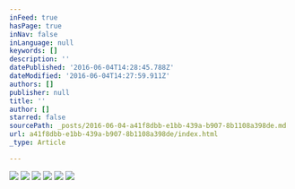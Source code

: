 ```yaml
---
inFeed: true
hasPage: true
inNav: false
inLanguage: null
keywords: []
description: ''
datePublished: '2016-06-04T14:28:45.788Z'
dateModified: '2016-06-04T14:27:59.911Z'
authors: []
publisher: null
title: ''
author: []
starred: false
sourcePath: _posts/2016-06-04-a41f8dbb-e1bb-439a-b907-8b1108a398de.md
url: a41f8dbb-e1bb-439a-b907-8b1108a398de/index.html
_type: Article

---
```

![](https://the-grid-user-content.s3-us-west-2.amazonaws.com/02f4c280-c3ee-49ec-93c6-69d83a40ba9c.gif)
![](https://the-grid-user-content.s3-us-west-2.amazonaws.com/c4be88dd-855e-44ff-a1a5-c4c898360e42.png)
![](https://the-grid-user-content.s3-us-west-2.amazonaws.com/bfb3dc8e-fb6e-4104-8f45-d3b2c95d9beb.png)
![](https://the-grid-user-content.s3-us-west-2.amazonaws.com/3b013d1a-a775-4bb8-bf86-7f146534aa83.png)
![](https://the-grid-user-content.s3-us-west-2.amazonaws.com/5ad226b9-722f-42f1-8fb8-674d250d6c55.png)
![](https://the-grid-user-content.s3-us-west-2.amazonaws.com/3c84eaaf-4f30-455c-9679-e023db813430.png)